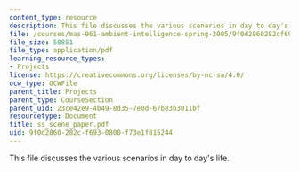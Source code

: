 ```yaml
---
content_type: resource
description: This file discusses the various scenarios in day to day's life.
file: /courses/mas-961-ambient-intelligence-spring-2005/9f0d2860282cf6930800f73e1f815244_ss_scene_paper.pdf
file_size: 50851
file_type: application/pdf
learning_resource_types:
- Projects
license: https://creativecommons.org/licenses/by-nc-sa/4.0/
ocw_type: OCWFile
parent_title: Projects
parent_type: CourseSection
parent_uid: 23ce42e9-4b49-8d35-7e0d-67b83b3011bf
resourcetype: Document
title: ss_scene_paper.pdf
uid: 9f0d2860-282c-f693-0800-f73e1f815244
---
```

This file discusses the various scenarios in day to day's life.